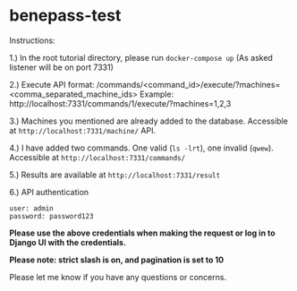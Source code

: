 # benepass-test


Instructions:

1.) In the root tutorial directory, please run `docker-compose up`  (As asked listener will be on port 7331)

2.) Execute API format: /commands/<command_id>/execute/?machines=<comma_separated_machine_ids>
Example: http://localhost:7331/commands/1/execute/?machines=1,2,3

3.) Machines you mentioned are already added to the database. Accessible at `http://localhost:7331/machine/` API.

4.) I have added two commands. One valid (`ls -lrt`), one invalid (`qwew`). Accessible at `http://localhost:7331/commands/`

5.) Results are available at `http://localhost:7331/result`

6.) API authentication

    user: admin
    password: password123

**Please use the above credentials when making the request or log in to Django UI with the credentials.**

**Please note: strict slash is on, and pagination is set to 10**

Please let me know if you have any questions or concerns.
